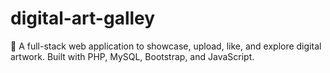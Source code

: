 # digital-art-galley
🎨 A full-stack web application to showcase, upload, like, and explore digital artwork. Built with PHP, MySQL, Bootstrap, and JavaScript.
